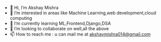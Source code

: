 - 👋 Hi, I’m Akshay Mishra
- 👀 I’m interested in areas like Machine Learning,web development,cloud computing
- 🌱 I’m currently learning ML,Frontend,Django,DSA
- 💞️ I’m looking to collaborate on well,all the above
- 📫 How to reach me : u can mail me at akshaymishra014@gmail.com

<!---
akm79/akm79 is a ✨ special ✨ repository because its `README.md` (this file) appears on your GitHub profile.
You can click the Preview link to take a look at your changes.
--->
